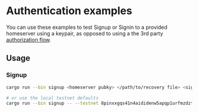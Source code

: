 # Authentication examples

You can use these examples to test Signup or Signin to a provided homeserver using a keypair,
as opposed to using a the 3rd party [authorization flow](../3-auth_flow).

## Usage

### Signup

```bash
cargo run --bin signup <homeserver pubky> </path/to/recovery file> <signup_token>

# or use the local testnet defaults
cargo run --bin signup -- --testnet 8pinxxgqs41n4aididenw5apqp1urfmzdztr8jt4abrkdn435ewo </path/to/recovery file>
```
